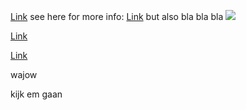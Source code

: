 <a href="/wiki/test.md">Link</a> see here for more info: <a href="/wiki/index.md">Link</a>
but also bla bla bla
<img src="/wiki/img/02-01-2023.jpg">

<a href="/wiki/test.md">Link</a>

<a href="/wiki/index.md">Link</a>

wajow

kijk em gaan

